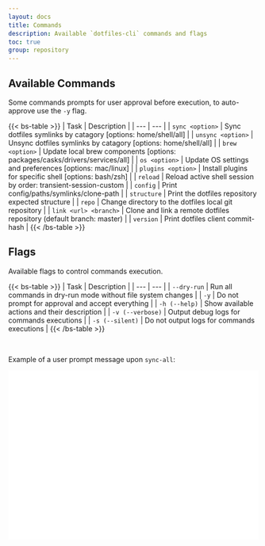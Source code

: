 ```yaml
---
layout: docs
title: Commands
description: Available `dotfiles-cli` commands and flags
toc: true
group: repository
---
```


## Available Commands

Some commands prompts for user approval before execution, to auto-approve use the `-y` flag.

{{< bs-table >}}
| Task | Description |
| --- | --- |
| `sync <option>` | Sync dotfiles symlinks by catagory [options: home/shell/all] |
| `unsync <option>` | Unsync dotfiles symlinks by catagory [options: home/shell/all] |
| `brew <option>` | Update local brew components [options: packages/casks/drivers/services/all] |
| `os <option>` | Update OS settings and preferences [options: mac/linux] |
| `plugins <option>` | Install plugins for specific shell [options: bash/zsh] |
| `reload` | Reload active shell session by order: transient-session-custom |
| `config` | Print config/paths/symlinks/clone-path |
| `structure` | Print the dotfiles repository expected structure |
| `repo` | Change directory to the dotfiles local git repository |
| `link <url> <branch>` | Clone and link a remote dotfiles repository (default branch: master) |
| `version` | Print dotfiles client commit-hash |
{{< /bs-table >}}

## Flags

Available flags to control commands execution.

{{< bs-table >}}
| Task | Description |
| --- | --- |
| `--dry-run` | Run all commands in dry-run mode without file system changes |
| `-y` | Do not prompt for approval and accept everything |
| `-h (--help)` | Show available actions and their description |
| `-v (--verbose)` | Output debug logs for commands executions |
| `-s (--silent)` | Do not output logs for commands executions |
{{< /bs-table >}}

<br>

Example of a user prompt message upon `sync-all`:

<div class="col-lg-6">
   <img style="vertical-align: top;" src="/docs/latest/assets/img/sync-home-prompt-message.svg" width="800" >
</div>